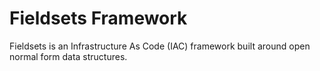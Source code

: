 # Fieldsets Framework

Fieldsets is an Infrastructure As Code (IAC) framework built around open normal form data structures.

